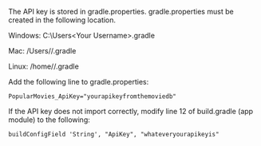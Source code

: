 The API key is stored in gradle.properties. gradle.properties must be created in the following location.

Windows: C:\Users\<Your Username>\.gradle

Mac: /Users/<Your Username>/.gradle
  
Linux: /home/<Your Username>/.gradle 
  
Add the following line to gradle.properties:  
```
PopularMovies_ApiKey="yourapikeyfromthemoviedb"
```

If the API key does not import correctly, modify line 12 of build.gradle (app module) to the following:

```
buildConfigField 'String', "ApiKey", "whateveryourapikeyis"
```
